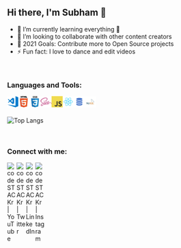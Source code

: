 ## Hi there, I'm Subham 👋

- 🌱 I’m currently learning everything 🤣
- 👯 I’m looking to collaborate with other content creators
- 🥅 2021 Goals: Contribute more to Open Source projects
- ⚡ Fun fact: I love to dance and edit videos

<!-- ### Spotify Playing 🎧

[<img src="https://now-playing-codestackr.vercel.app/api/spotify-playing" alt="codeSTACKr Spotify Playing" width="350" />](https://open.spotify.com/user/swyqyimdc12jajde4vpwd2x1b) -->



<br />

### Languages and Tools:

<img align="left" alt="Visual Studio Code" width="26px" src="https://raw.githubusercontent.com/github/explore/80688e429a7d4ef2fca1e82350fe8e3517d3494d/topics/visual-studio-code/visual-studio-code.png" />
<img align="left" alt="HTML5" width="26px" src="https://raw.githubusercontent.com/github/explore/80688e429a7d4ef2fca1e82350fe8e3517d3494d/topics/html/html.png" />
<img align="left" alt="CSS3" width="26px" src="https://raw.githubusercontent.com/github/explore/80688e429a7d4ef2fca1e82350fe8e3517d3494d/topics/css/css.png" />
<img align="left" alt="Sass" width="26px" src="https://raw.githubusercontent.com/github/explore/80688e429a7d4ef2fca1e82350fe8e3517d3494d/topics/sass/sass.png" />
<img align="left" alt="JavaScript" width="26px" src="https://raw.githubusercontent.com/github/explore/80688e429a7d4ef2fca1e82350fe8e3517d3494d/topics/javascript/javascript.png" />
<img align="left" alt="React" width="26px" src="https://raw.githubusercontent.com/github/explore/80688e429a7d4ef2fca1e82350fe8e3517d3494d/topics/react/react.png" />
<img align="left" alt="SQL" width="26px" src="https://raw.githubusercontent.com/github/explore/80688e429a7d4ef2fca1e82350fe8e3517d3494d/topics/sql/sql.png" />
<img align="left" alt="MySQL" width="26px" src="https://raw.githubusercontent.com/github/explore/80688e429a7d4ef2fca1e82350fe8e3517d3494d/topics/mysql/mysql.png" />


<br />
<br />




![Top Langs](https://github-readme-stats.vercel.app/api/top-langs/?username=subhamBakshi&layout=compact)

<br />

### Connect with me:

<!-- [<img align="left" alt="codeSTACKr.com" width="22px" src="https://raw.githubusercontent.com/iconic/open-iconic/master/svg/globe.svg" />][website] -->
[<img align="left" alt="codeSTACKr | YouTube" width="22px" src="https://user-images.githubusercontent.com/67575802/126781870-ea86c7eb-8001-4c0c-8e53-213d2e787074.png" />][youtube]
[<img align="left" alt="codeSTACKr | Twitter" width="22px" src="https://user-images.githubusercontent.com/67575802/126781827-33701c23-30c8-4d43-8ee9-c937f5e932e3.png" />][twitter]
[<img align="left" alt="codeSTACKr | LinkedIn" width="22px" src="https://user-images.githubusercontent.com/67575802/126781909-d6cb55b0-df09-4355-8ed9-d942aee070e0.png" />][linkedin]
[<img align="left" alt="codeSTACKr | Instagram" width="22px" src="https://user-images.githubusercontent.com/67575802/126781561-ff8cc374-2755-433e-99e5-ced80a30b917.png" />][instagram]


[twitter]: https://twitter.com/subhambakshi007
[youtube]: https://www.youtube.com/channel/UCTvZn2ay3YggpagwmpykURA
[instagram]: https://www.instagram.com/s.u_b.h_a.m/
[linkedin]: https://www.linkedin.com/in/subham-bakshi-71540a1aa/
